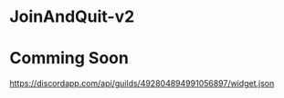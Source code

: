 # JoinAndQuit-v2

# Comming Soon




https://discordapp.com/api/guilds/492804894991056897/widget.json
